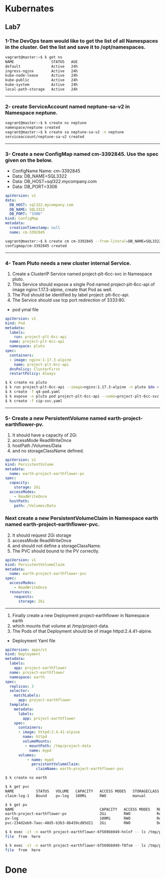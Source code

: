 # Kubernates
## Lab7

### 1-The DevOps team would like to get the list of all Namespaces in the cluster. Get the list and save it to /opt/namespaces.
```bash
vagrant@master:~$ k get ns
NAME                 STATUS   AGE
default              Active   24h
ingress-nginx        Active   24h
kube-node-lease      Active   24h
kube-public          Active   24h
kube-system          Active   24h
local-path-storage   Active   24h
```
---
###	2- create  ServiceAccount named neptune-sa-v2 in Namespace neptune.
```bash
vagrant@master:~$ k create ns neptune
namespace/neptune created
vagrant@master:~$ k create sa neptune-sa-v2 -n neptune 
serviceaccount/neptune-sa-v2 created
```
---
###	3- Create a new ConfigMap named cm-3392845. Use the spec given on the below.
- ConfigName Name: cm-3392845
- Data: DB_NAME=SQL3322
- Data: DB_HOST=sql322.mycompany.com
- Data: DB_PORT=3306
```yaml
apiVersion: v1
data:
  DB_HOST: sql322.mycompany.com
  DB_NAME: SQL3322
  DB_PORT: "3306"
kind: ConfigMap
metadata:
  creationTimestamp: null
  name: cm-3392845
```
```bash
vagrant@master:~$ k create cm cm-3392845 --from-literal=DB_NAME=SQL3322 --from-literal=DB_HOST=sql322.mycompany.com --from-literal=DB_PORT=3306
configmap/cm-3392845 created
```
---
###	4-	Team Pluto needs a new cluster internal Service.
1. Create a ClusterIP Service named project-plt-6cc-svc in Namespace pluto.
2. This Service should expose a single Pod named project-plt-6cc-api of image nginx:1.17.3-alpine, create that Pod as well.
3. The Pod should be identified by label project: plt-6cc-api.
4. The Service should use tcp port redirection of 3333:80.

- pod ymal file
```yaml
apiVersion: v1
kind: Pod
metadata:
  labels:
    run: project-plt-6cc-api
  name: project-plt-6cc-api
  namespace: pluto
spec:
  containers:
  - image: nginx:1.17.3-alpine
    name: project-plt-6cc-api
  dnsPolicy: ClusterFirst
  restartPolicy: Always
```

```bash
$ k create ns pluto
$ k run project-plt-6cc-api --image=nginx:1.17.3-alpine -n pluto $do > day5-kuber/q4-pod.yaml
$ k create -f q4-pod.yaml
$ k expose -n pluto pod project-plt-6cc-api --name=project-plt-6cc-svc --port=3333 --target-port=80 --protocol=TCP $do > cip-svc.yaml
$ k create -f cip-svc.yaml
```
---
###	5- Create a new PersistentVolume named earth-project-earthflower-pv.
1. It should have a capacity of 2Gi
2. accessMode ReadWriteOnce
3. hostPath /Volumes/Data
4. and no storageClassName defined.

```yaml
apiVersion: v1
kind: PersistentVolume
metadata:
  name: earth-project-earthflower-pv
spec:
  capacity:
    storage: 2Gi
  accessModes:
    - ReadWriteOnce
  hostPath:
    path: /Volumes/Data
```

### Next create a new PersistentVolumeClaim in Namespace earth named earth-project-earthflower-pvc.
2. It should request 2Gi storage
3. accessMode ReadWriteOnce
4. and should not define a storageClassName.
5. The PVC should bound to the PV correctly.

```yaml
apiVersion: v1
kind: PersistentVolumeClaim
metadata:
  name: earth-project-earthflower-pvc
spec:
  accessModes:
    - ReadWriteOnce
  resources:
    requests:
      storage: 2Gi
```
---
1. Finally create a new Deployment project-earthflower in Namespace earth
2. which mounts that volume at /tmp/project-data.
3. The Pods of that Deployment should be of image httpd:2.4.41-alpine.

- Deployment Yaml file
```yaml
apiVersion: apps/v1
kind: Deployment
metadata:
  labels:
    app: project-earthflower
  name: project-earthflower
  namespace: earth
spec:
  replicas: 3
  selector:
    matchLabels:
      app: project-earthflower
  template:
    metadata:
      labels:
        app: project-earthflower
    spec:
      containers:
      - image: httpd:2.4.41-alpine
        name: httpd
        volumeMounts:
         - mountPath: /tmp/project-data
           name: mypd
      volumes:
          - name: mypd
            persistentVolumeClaim:
              claimName: earth-project-earthflower-pvc
```
```bash
$ k create ns earth
```
```bash
$ k get pvc
NAME          STATUS   VOLUME   CAPACITY   ACCESS MODES   STORAGECLASS   AGE
claim-log-1   Bound    pv-log   100Mi      RWO            manual         23h
```
```bash
$ k get pv
NAME                                       CAPACITY   ACCESS MODES   RECLAIM POLICY   STATUS      CLAIM                                 STORAGECLASS   REASON   AGE
earth-project-earthflower-pv               2Gi        RWO            Retain           Available                                                                 25m
pv-log                                     100Mi      RWO            Retain           Bound       default/claim-log-1                   manual                  23h
pvc-234d2eb9-7aec-48d5-b3b3-8b459cd85d21   2Gi        RWO            Delete           Bound       earth/earth-project-earthflower-pvc   local-path              13m
```
```bash
$ k exec -it -n earth project-earthflower-6f569bb949-hnlnf -- ls /tmp/project-data
file  from  here
```
```bash
$ k exec -it -n earth project-earthflower-6f569bb949-f8fsm -- ls /tmp/project-data
file  from  here
```
# Done
